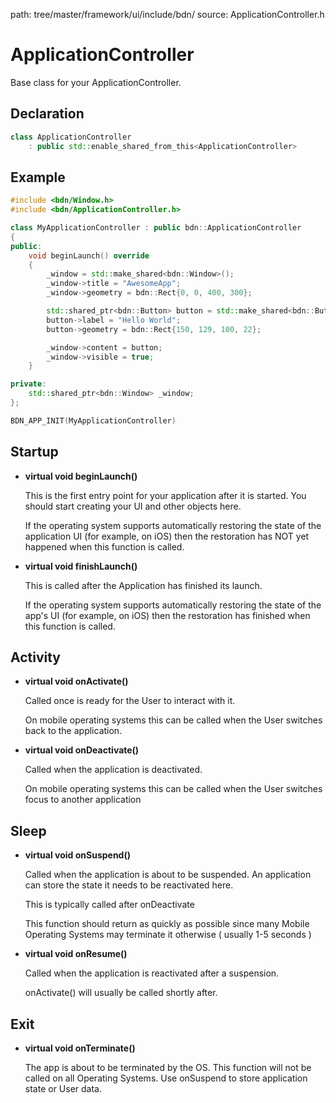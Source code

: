 path: tree/master/framework/ui/include/bdn/
source: ApplicationController.h

# ApplicationController

Base class for your ApplicationController.

## Declaration

```C++
class ApplicationController 
	: public std::enable_shared_from_this<ApplicationController>
```

## Example

```c++
#include <bdn/Window.h>
#include <bdn/ApplicationController.h>

class MyApplicationController : public bdn::ApplicationController
{
public:
	void beginLaunch() override
	{
	    _window = std::make_shared<bdn::Window>();
	    _window->title = "AwesomeApp";
	    _window->geometry = bdn::Rect{0, 0, 400, 300};

	    std::shared_ptr<bdn::Button> button = std::make_shared<bdn::Button>();
	    button->label = "Hello World";
	    button->geometry = bdn::Rect{150, 129, 100, 22};

	    _window->content = button;
	    _window->visible = true;
	}

private:
	std::shared_ptr<bdn::Window> _window;
};

BDN_APP_INIT(MyApplicationController)
```

## Startup

* **virtual void beginLaunch()**

	This is the first entry point for your application after it is started. You should start creating your UI and other objects here.

	If the operating system supports automatically restoring the state
	of the application UI (for example, on iOS) then the restoration has NOT
	yet happened when this function is called.

* **virtual void finishLaunch()**

	This is called after the Application has finished its launch.

	If the operating system supports automatically restoring the state
	of the app's UI (for example, on iOS) then the restoration has
	finished when this function is called.

## Activity

* **virtual void onActivate()**

	Called once is ready for the User to interact with it. 

	On mobile operating systems this can be called when the User switches back to the application.

* **virtual void onDeactivate()**

	Called when the application is deactivated.

	On mobile operating systems this can be called when the User switches focus to another application

## Sleep

* **virtual void onSuspend()**

	Called when the application is about to be suspended. An application can store the state it needs
	to be reactivated here. 

	This is typically called after onDeactivate 

	This function should return as quickly as possible since many Mobile Operating Systems may terminate 
	it otherwise ( usually 1-5 seconds )

* **virtual void onResume()**

	Called when the application is reactivated after a suspension.

	onActivate() will usually be called shortly after.

## Exit

* **virtual void onTerminate()**

	The app is about to be terminated by the OS. This function will not be called on all Operating Systems.
	Use onSuspend to store application state or User data.
